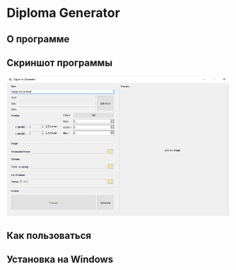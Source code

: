# Diploma Generator #

## О программе ##

## Скриншот программы ##

![](res/screenshot.PNG)

## Как пользоваться ##

## Установка на Windows ##
